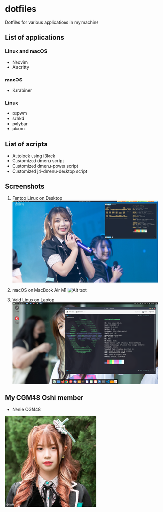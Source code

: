 # dotfiles
Dotfiles for various applications in my machine

## List of applications

### Linux and macOS
- Neovim
- Alacritty

### macOS
- Karabiner

### Linux
- bspwm
- sxhkd
- polybar
- picom


## List of scripts

- Autolock using i3lock
- Customized dmenu script
- Customized dmenu-power script
- Customized j4-dmenu-desktop script

## Screenshots

1. Funtoo Linux on Desktop
![Alt text](/imgs/desktop.png?raw=true "Desktop Screenshot")

2. macOS on MacBook Air M1 
![Alt text](/imgs/mac.png?raw=true "Mac Screeenshot")

3. Void Linux on Laptop
![Alt text](/imgs/laptop.png?raw=true "Laptop Screenshot")

## My CGM48 Oshi member

- Nenie CGM48
<img src="/imgs/nenie.jpg?raw=true" alt="Nenie's photo" width="300">